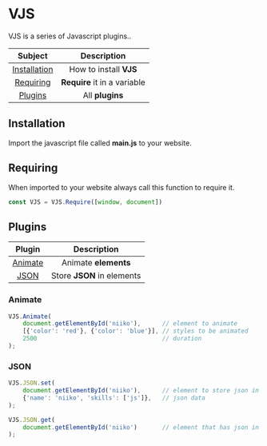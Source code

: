 # VJS

VJS is a series of Javascript plugins..

| Subject | Description  |
| :---:   | :-: |
| [Installation](#Installation) | How to install **VJS** |
| [Requiring](#Requiring) | **Require** it in a variable |
| [Plugins](#request)| All **plugins** |

## Installation

Import the javascript file called **main.js** to your website.

## Requiring

When imported to your website always call this function to require it.

```javascript
const VJS = VJS.Require([window, document])
```

## Plugins
| Plugin | Description  |
| :---:   | :-: |
| [Animate](#Animate) | Animate **elements** |
| [JSON](#JSON) | Store **JSON** in elements |

### Animate
```javascript
VJS.Animate(
    document.getElementById('niiko'),      // element to animate
    [{'color': 'red'}, {'color': 'blue'}], // styles to be animated
    2500                                   // duration
);
```

### JSON
```javascript
VJS.JSON.set(
    document.getElementById('niiko'),      // element to store json in
    {'name': 'niiko', 'skills': ['js']},   // json data
);

VJS.JSON.get(
    document.getElementById('niiko')       // element that has json in it
);
```